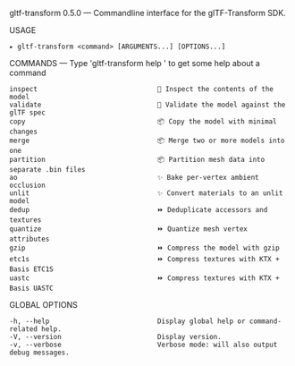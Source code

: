 
  gltf-transform 0.5.0 — Commandline interface for the glTF-Transform SDK.

  USAGE 
  
    ▸ gltf-transform <command> [ARGUMENTS...] [OPTIONS...]


  COMMANDS — Type 'gltf-transform help <command>' to get some help about a command

    inspect                              🔎 Inspect the contents of the model                   
    validate                             🔎 Validate the model against the glTF spec            
    copy                                 📦 Copy the model with minimal changes                 
    merge                                📦 Merge two or more models into one                   
    partition                            📦 Partition mesh data into separate .bin files        
    ao                                   ✨ Bake per-vertex ambient occlusion                   
    unlit                                ✨ Convert materials to an unlit model                 
    dedup                                ⏩ Deduplicate accessors and textures                  
    quantize                             ⏩ Quantize mesh vertex attributes                     
    gzip                                 ⏩ Compress the model with gzip                        
    etc1s                                ⏩ Compress textures with KTX + Basis ETC1S            
    uastc                                ⏩ Compress textures with KTX + Basis UASTC            

  GLOBAL OPTIONS

    -h, --help                           Display global help or command-related help.           
    -V, --version                        Display version.                                       
    -v, --verbose                        Verbose mode: will also output debug messages.         

